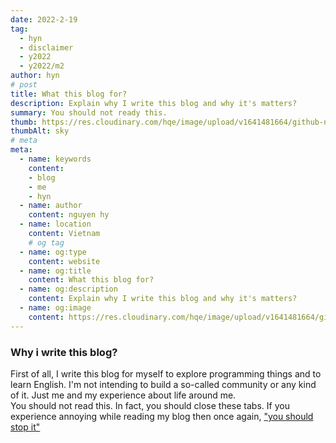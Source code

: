 ```yaml
---
date: 2022-2-19
tag: 
  - hyn
  - disclaimer
  - y2022
  - y2022/m2
author: hyn
# post
title: What this blog for?
description: Explain why I write this blog and why it's matters?
summary: You should not ready this.
thumb: https://res.cloudinary.com/hqe/image/upload/v1641481664/github-nguyenhy-hp/sky.jpg
thumbAlt: sky
# meta
meta:
  - name: keywords
    content:
    - blog
    - me
    - hyn
  - name: author
    content: nguyen hy
  - name: location
    content: Vietnam 
    # og tag
  - name: og:type
    content: website
  - name: og:title
    content: What this blog for?
  - name: og:description
    content: Explain why I write this blog and why it's matters?
  - name: og:image
    content: https://res.cloudinary.com/hqe/image/upload/v1641481664/github-nguyenhy-hp/sky.jpg
---
```

### Why i write this blog?
First of all, I write this blog for myself to explore programming things and to learn English.
I'm not intending to build a so-called community or any kind of it. Just me and my experience about life around me.
<br>
You should not read this. In fact, you should close these tabs.
If you experience annoying while reading my blog then once again, ["you should stop it"](https://www.youtube.com/watch?v=l60MnDJklnM)
<br>